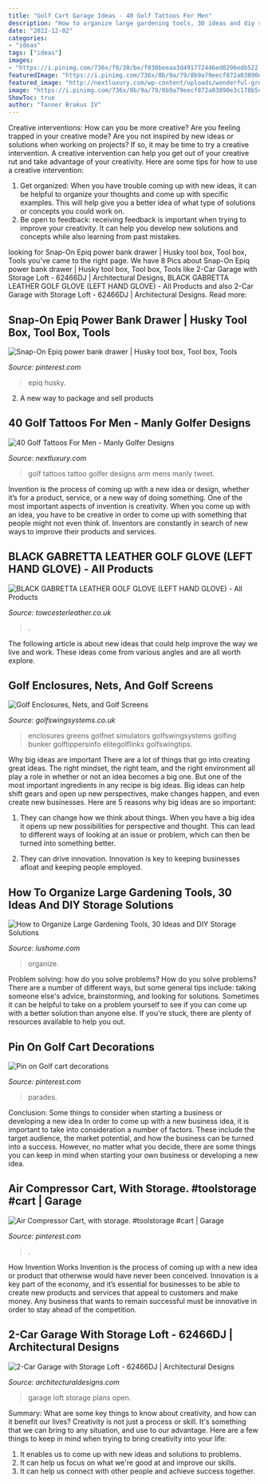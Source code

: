 ```yaml
---
title: "Golf Cart Garage Ideas - 40 Golf Tattoos For Men"
description: "How to organize large gardening tools, 30 ideas and diy storage solutions"
date: "2022-12-02"
categories:
- "ideas"
tags: ["ideas"]
images:
- "https://i.pinimg.com/736x/f0/30/be/f030beeaa3d491772446ed0296edb522.jpg"
featuredImage: "https://i.pinimg.com/736x/8b/9a/79/8b9a79eecf872a03890e3c178b5c2aa2.jpg"
featured_image: "http://nextluxury.com/wp-content/uploads/wonderful-grey-shaded-golfer-tattoo-mens-arm.jpg"
image: "https://i.pinimg.com/736x/8b/9a/79/8b9a79eecf872a03890e3c178b5c2aa2.jpg"
ShowToc: true
author: "Tanner Brakus IV"
---
```



Creative interventions: How can you be more creative?
Are you feeling trapped in your creative mode? Are you not inspired by new ideas or solutions when working on projects? If so, it may be time to try a creative intervention. A creative intervention can help you get out of your creative rut and take advantage of your creativity. Here are some tips for how to use a creative intervention: 
1. Get organized: When you have trouble coming up with new ideas, it can be helpful to organize your thoughts and come up with specific examples. This will help give you a better idea of what type of solutions or concepts you could work on. 
2. Be open to feedback: receiving feedback is important when trying to improve your creativity. It can help you develop new solutions and concepts while also learning from past mistakes. 

	

		
looking for Snap-On Epiq power bank drawer | Husky tool box, Tool box, Tools you've came to the right page. We have 8 Pics about Snap-On Epiq power bank drawer | Husky tool box, Tool box, Tools like 2-Car Garage with Storage Loft - 62466DJ | Architectural Designs, BLACK GABRETTA LEATHER GOLF GLOVE (LEFT HAND GLOVE) - All Products and also 2-Car Garage with Storage Loft - 62466DJ | Architectural Designs. Read more:
		
    
## Snap-On Epiq Power Bank Drawer | Husky Tool Box, Tool Box, Tools

<img loading=lazy src="https://i.pinimg.com/736x/8b/9a/79/8b9a79eecf872a03890e3c178b5c2aa2.jpg" onerror="this.onerror=null;this.src='https://tse3.mm.bing.net/th?id=OIP.cijQQW6OnCpgk25YmVSFfwHaJ4&amp;pid=15.1';" alt="Snap-On Epiq power bank drawer | Husky tool box, Tool box, Tools">

_Source: pinterest.com_

>epiq husky. 

	

2. A new way to package and sell products

    
## 40 Golf Tattoos For Men - Manly Golfer Designs

<img loading=lazy src="http://nextluxury.com/wp-content/uploads/wonderful-grey-shaded-golfer-tattoo-mens-arm.jpg" onerror="this.onerror=null;this.src='https://tse3.mm.bing.net/th?id=OIP.MA_x6gYkWCeqnXhstQxaIAAAAA&amp;pid=15.1';" alt="40 Golf Tattoos For Men - Manly Golfer Designs">

_Source: nextluxury.com_

>golf tattoos tattoo golfer designs arm mens manly tweet. 

	

Invention is the process of coming up with a new idea or design, whether it’s for a product, service, or a new way of doing something. One of the most important aspects of invention is creativity. When you come up with an idea, you have to be creative in order to come up with something that people might not even think of. Inventors are constantly in search of new ways to improve their products and services.

    
## BLACK GABRETTA LEATHER GOLF GLOVE (LEFT HAND GLOVE) - All Products

<img loading=lazy src="https://www.towcesterleather.co.uk/media/catalog/product/cache/1/image/1800x/040ec09b1e35df139433887a97daa66f/2/_/2_16_2.jpg" onerror="this.onerror=null;this.src='https://tse2.mm.bing.net/th?id=OIP.MQZ6XkKqH2VApF_83Bk-NAHaFj&amp;pid=15.1';" alt="BLACK GABRETTA LEATHER GOLF GLOVE (LEFT HAND GLOVE) - All Products">

_Source: towcesterleather.co.uk_

>. 

	

The following article is about new ideas that could help improve the way we live and work. These ideas come from various angles and are all worth explore.

    
## Golf Enclosures, Nets, And Golf Screens

<img loading=lazy src="https://www.golfswingsystems.co.uk/wp-content/uploads/2015/02/2015-05-01-15.40.231.jpg" onerror="this.onerror=null;this.src='https://tse2.mm.bing.net/th?id=OIP.WsTUb3FssGx49gDIimXeuAHaNK&amp;pid=15.1';" alt="Golf Enclosures, Nets, and Golf Screens">

_Source: golfswingsystems.co.uk_

>enclosures greens golfnet simulators golfswingsystems golfing bunker golftippersinfo elitegolflinks golfswingtips. 

	

Why big ideas are important
There are a lot of things that go into creating great ideas. The right mindset, the right team, and the right environment all play a role in whether or not an idea becomes a big one. But one of the most important ingredients in any recipe is big ideas. Big ideas can help shift gears and open up new perspectives, make changes happen, and even create new businesses. Here are 5 reasons why big ideas are so important: 
1. They can change how we think about things. When you have a big idea it opens up new possibilities for perspective and thought. This can lead to different ways of looking at an issue or problem, which can then be turned into something better. 

2. They can drive innovation. Innovation is key to keeping businesses afloat and keeping people employed.

    
## How To Organize Large Gardening Tools, 30 Ideas And DIY Storage Solutions

<img loading=lazy src="https://www.lushome.com/wp-content/uploads/2020/01/storage-ideas-gadening-tools-26.jpg" onerror="this.onerror=null;this.src='https://tse3.mm.bing.net/th?id=OIP.FJWVSook7nm9MPxbnuUo0wAAAA&amp;pid=15.1';" alt="How to Organize Large Gardening Tools, 30 Ideas and DIY Storage Solutions">

_Source: lushome.com_

>organize. 

	

Problem solving: how do you solve problems?
How do you solve problems? There are a number of different ways, but some general tips include: taking someone else's advice, brainstorming, and looking for solutions. Sometimes it can be helpful to take on a problem yourself to see if you can come up with a better solution than anyone else. If you're stuck, there are plenty of resources available to help you out.

    
## Pin On Golf Cart Decorations

<img loading=lazy src="https://i.pinimg.com/736x/f0/30/be/f030beeaa3d491772446ed0296edb522.jpg" onerror="this.onerror=null;this.src='https://tse4.mm.bing.net/th?id=OIP.q0NwQb2bTYykFdYscAKtrwHaJ4&amp;pid=15.1';" alt="Pin on Golf cart decorations">

_Source: pinterest.com_

>parades. 

	

Conclusion: Some things to consider when starting a business or developing a new idea
In order to come up with a new business idea, it is important to take into consideration a number of factors. These include the target audience, the market potential, and how the business can be turned into a success. However, no matter what you decide, there are some things you can keep in mind when starting your own business or developing a new idea.

    
## Air Compressor Cart, With Storage. #toolstorage #cart | Garage

<img loading=lazy src="https://i.pinimg.com/736x/38/a6/a1/38a6a1dd1f831956e51c422d8e2a6dbe.jpg" onerror="this.onerror=null;this.src='https://tse4.mm.bing.net/th?id=OIP.cEfqmnuXGDqW8JBfXIcb5AHaJ3&amp;pid=15.1';" alt="Air Compressor Cart, with storage. #toolstorage #cart | Garage">

_Source: pinterest.com_

>. 

	

How Invention Works
Invention is the process of coming up with a new idea or product that otherwise would have never been conceived. Innovation is a key part of the economy, and it’s essential for businesses to be able to create new products and services that appeal to customers and make money. Any business that wants to remain successful must be innovative in order to stay ahead of the competition.

    
## 2-Car Garage With Storage Loft - 62466DJ | Architectural Designs

<img loading=lazy src="https://assets.architecturaldesigns.com/plan_assets/62466/original/62466DJ_Render01_1597845384.jpg?1597845385" onerror="this.onerror=null;this.src='https://tse2.mm.bing.net/th?id=OIP.c1ERV3FTnjF0iWwZ8LjmCgHaE8&amp;pid=15.1';" alt="2-Car Garage with Storage Loft - 62466DJ | Architectural Designs">

_Source: architecturaldesigns.com_

>garage loft storage plans open. 

	

Summary: What are some key things to know about creativity, and how can it benefit our lives?
Creativity is not just a process or skill. It's something that we can bring to any situation, and use to our advantage. Here are a few things to keep in mind when trying to bring creativity into your life:
1. It enables us to come up with new ideas and solutions to problems.
2. It can help us focus on what we're good at and improve our skills.
3. It can help us connect with other people and achieve success together.

